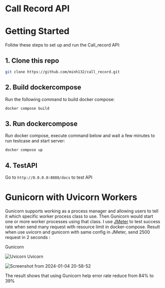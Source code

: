 # Call Record API
# Getting Started
Follơw these steps to set up and run the Call_record API:
## 1. Clone this repo
```bash
git clone https://github.com/minh132/call_record.git
```
## 2. Build dockercompose 
Run the following command to build docker compose:
```bash
docker compose build
```
## 3. Run dockercompose
Run docker compose, execute command below and wait a few minutes to run testcase and start server:
```bash
docker compose up
```
## 4. TestAPI
Go to ``` http://0.0.0.0:8888/docs ``` to test API

# Gunicorn with Uvicorn Workers
Gunicorn supports working as a process manager and allowing users to tell it which specific worker process class to use. Then Gunicorn would start one or more worker processes using that class.
I use [JMeter](https://jmeter.apache.org/) to test success rate when send many request with resource limit in docker-compose. Result when use uvicorn and gunicorn with same config in JMeter, send 2500 request in 2 seconds :

Gunicorn

![Uvicorn](https://github.com/minh132/call_record/assets/89315105/b2e4eab0-a9b6-4467-be0f-798a436a9fb6)
Uvicorn

![Screenshot from 2024-01-04 20-58-52](https://github.com/minh132/call_record/assets/89315105/d1971586-4b35-4b11-b4ff-fee12062fd79)

The result shows that using Gunicorn help error rate reduce from 84% to 39%
